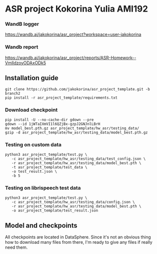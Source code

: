 # ASR project Kokorina Yulia AMI192

### WandB logger
https://wandb.ai/jakokorina/asr_project?workspace=user-jakokorina

### Wandb report
https://wandb.ai/jakokorina/asr_project/reports/ASR-Homework--VmlldzoyODAxODk5

## Installation guide

```
git clone https://github.com/jakokorina/asr_project_template.git -b branch2
pip install -r asr_project_template/requirements.txt
```

### Download checkpoint

```
pip install -U --no-cache-dir gdown --pre
gdown --id 1jWTaIXmVI1l6QZjBx-gzpJ2GNJnlLBrH
mv model_best.pth.gz asr_project_template/hw_asr/testing_data/
gzip -d asr_project_template/hw_asr/testing_data/model_best.pth.gz
```
### Testing on custom data
```
python3 asr_project_template/test.py \
   -c asr_project_template/hw_asr/testing_data/test_config.json \
   -r asr_project_template/hw_asr/testing_data/model_best.pth \
   -t asr_project_template/test_data \
   -o test_result.json \
   -b 5
```
### Testing on librispeech test data
```
python3 asr_project_template/test.py \
   -c asr_project_template/hw_asr/testing_data/config.json \
   -r asr_project_template/hw_asr/testing_data/model_best.pth \
   -o asr_project_template/test_result.json
```

## Model and checkpoints

All checkpoints are located in DataSphere. Since it's not an obvious thing how to download
many files from there, I'm ready to give any files if really need them.


